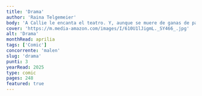 ```yaml
---
title: 'Drama'
author: 'Raina Telgemeier'
body: 'A Callie le encanta el teatro. Y, aunque se muere de ganas de participar en el musical La luna sobre el Misisipi que se va a representar en su instituto, canta fatal. Pero cuando los alumnos del club de teatro le ofrecen un puesto como escenógrafa, no duda en aceptar. Su misión será crear unos decorados dignos de Broadway. ¿Pero será capaz de conseguirlo? No sabe nada de carpintería, las entradas no se venden y los miembros del equipo son incapaces de trabajar juntos. '
cover: 'https://m.media-amazon.com/images/I/610U1lJigmL._SY466_.jpg'
alt: 'Drama'
monthRead: aprilia
tags: ['Comic']
concorrente: 'malen'
slug: 'drama'
punti: 3
yearRead: 2025
type: comic
pages: 248
featured: true
---
```

